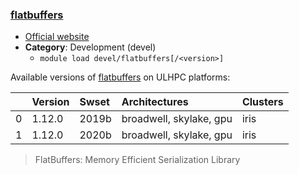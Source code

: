### [flatbuffers](https://github.com/google/flatbuffers/)

* [Official website](https://github.com/google/flatbuffers/)
* __Category__: Development (devel)
    -  `module load devel/flatbuffers[/<version>]`

Available versions of [flatbuffers](https://github.com/google/flatbuffers/) on ULHPC platforms:

|    | Version   | Swset   | Architectures           | Clusters   |
|---:|:----------|:--------|:------------------------|:-----------|
|  0 | 1.12.0    | 2019b   | broadwell, skylake, gpu | iris       |
|  1 | 1.12.0    | 2020b   | broadwell, skylake, gpu | iris       |

> FlatBuffers: Memory Efficient Serialization Library
